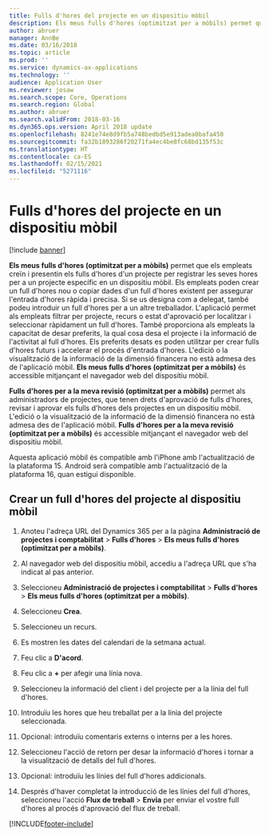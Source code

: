 ```yaml
---
title: Fulls d'hores del projecte en un dispositiu mòbil
description: Els meus fulls d'hores (optimitzat per a mòbils) permet que els empleats creïn i presentin els fulls d'hores d'un projecte per registrar les seves hores per a un projecte específic en un dispositiu mòbil.
author: abruer
manager: AnnBe
ms.date: 03/16/2018
ms.topic: article
ms.prod: ''
ms.service: dynamics-ax-applications
ms.technology: ''
audience: Application User
ms.reviewer: josaw
ms.search.scope: Core, Operations
ms.search.region: Global
ms.author: abruer
ms.search.validFrom: 2018-03-16
ms.dyn365.ops.version: April 2018 update
ms.openlocfilehash: 8241e74e8d9fb5a748bedbd5e913adea0bafa450
ms.sourcegitcommit: fa32b1893286f20271fa4ec4be8fc68bd135f53c
ms.translationtype: HT
ms.contentlocale: ca-ES
ms.lasthandoff: 02/15/2021
ms.locfileid: "5271116"
---
```

# <a name="project-timesheets-on-a-mobile-device"></a>Fulls d'hores del projecte en un dispositiu mòbil

[!include [banner](../includes/banner.md)]

**Els meus fulls d'hores (optimitzat per a mòbils)** permet que els empleats creïn i presentin els fulls d'hores d'un projecte per registrar les seves hores per a un projecte específic en un dispositiu mòbil. Els empleats poden crear un full d'hores nou o copiar dades d'un full d'hores existent per assegurar l'entrada d'hores ràpida i precisa. Si se us designa com a delegat, també podeu introduir un full d'hores per a un altre treballador. L'aplicació permet als empleats filtrar per projecte, recurs o estat d'aprovació per localitzar i seleccionar ràpidament un full d'hores. També proporciona als empleats la capacitat de desar preferits, la qual cosa desa el projecte i la informació de l'activitat al full d'hores. Els preferits desats es poden utilitzar per crear fulls d'hores futurs i accelerar el procés d'entrada d'hores. L'edició o la visualització de la informació de la dimensió financera no està admesa des de l'aplicació mòbil. **Els meus fulls d'hores (optimitzat per a mòbils)** és accessible mitjançant el navegador web del dispositiu mòbil.

**Fulls d'hores per a la meva revisió (optimitzat per a mòbils)** permet als administradors de projectes, que tenen drets d'aprovació de fulls d'hores, revisar i aprovar els fulls d'hores dels projectes en un dispositiu mòbil. L'edició o la visualització de la informació de la dimensió financera no està admesa des de l'aplicació mòbil. **Fulls d'hores per a la meva revisió (optimitzat per a mòbils)** és accessible mitjançant el navegador web del dispositiu mòbil.

Aquesta aplicació mòbil és compatible amb l'iPhone amb l'actualització de la plataforma 15.
Android serà compatible amb l'actualització de la plataforma 16, quan estigui disponible.

## <a name="create-a-project-timesheet-on-your-mobile-device"></a>Crear un full d'hores del projecte al dispositiu mòbil

1.  Anoteu l'adreça URL del Dynamics 365 per a la pàgina **Administració de projectes i comptabilitat** \> **Fulls d'hores** \> **Els meus fulls d'hores (optimitzat per a mòbils)**.

2.  Al navegador web del dispositiu mòbil, accediu a l'adreça URL que s'ha indicat al pas anterior.
 
3.  Seleccioneu **Administració de projectes i comptabilitat** \> **Fulls d'hores** \> **Els meus fulls d'hores (optimitzat per a mòbils)**.

4.  Seleccioneu **Crea**.

5.  Seleccioneu un recurs.

6.  Es mostren les dates del calendari de la setmana actual.

7.  Feu clic a **D'acord**.

8.  Feu clic a **+** per afegir una línia nova.

9.  Seleccioneu la informació del client i del projecte per a la línia del full d'hores.

10. Introduïu les hores que heu treballat per a la línia del projecte seleccionada.

11. Opcional: introduïu comentaris externs o interns per a les hores.

12. Seleccioneu l'acció de retorn per desar la informació d'hores i tornar a la visualització de detalls del full d'hores.

13. Opcional: introduïu les línies del full d'hores addicionals.

14. Després d'haver completat la introducció de les línies del full d'hores, seleccioneu l'acció **Flux de treball** \> **Envia** per enviar el vostre full d'hores al procés d'aprovació del flux de treball.


[!INCLUDE[footer-include](../includes/footer-banner.md)]
